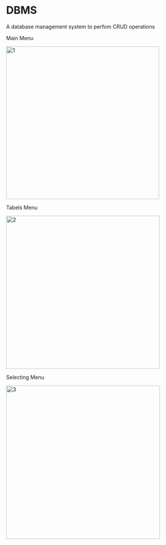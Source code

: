 # DBMS
A database management system to perfom CRUD operations
 



Main Menu 

<img width="414" alt="1" src="https://user-images.githubusercontent.com/118729047/227185626-53b94af7-021f-4d37-8497-0ef4aec47fdf.PNG">




Tabels Menu

<img width="415" alt="2" src="https://user-images.githubusercontent.com/118729047/227185641-eef73d32-a7e4-443e-9442-5d46d616e207.PNG">




Selecting Menu

<img width="416" alt="3" src="https://user-images.githubusercontent.com/118729047/227185654-efc73b99-1898-4e83-999c-b33d467d12d1.PNG">
